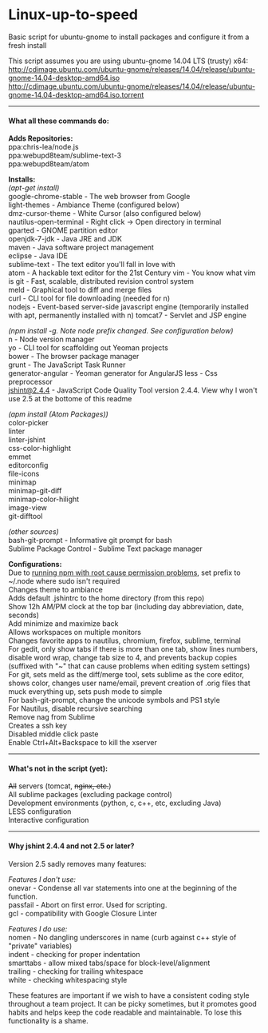Linux-up-to-speed
=================

Basic script for ubuntu-gnome to install packages and configure it from a fresh install

This script assumes you are using ubuntu-gnome 14.04 LTS (trusty) x64:  
http://cdimage.ubuntu.com/ubuntu-gnome/releases/14.04/release/ubuntu-gnome-14.04-desktop-amd64.iso  
http://cdimage.ubuntu.com/ubuntu-gnome/releases/14.04/release/ubuntu-gnome-14.04-desktop-amd64.iso.torrent

-------------------------------------------

#### What all these commands do:
**Adds Repositories:**  
ppa:chris-lea/node.js  
ppa:webupd8team/sublime-text-3  
ppa:webupd8team/atom

**Installs:**  
*(apt-get install)*  
google-chrome-stable - The web browser from Google  
light-themes - Ambiance Theme (configured below)  
dmz-cursor-theme - White Cursor (also configured below)  
nautilus-open-terminal - Right click -> Open directory in terminal  
gparted - GNOME partition editor  
openjdk-7-jdk - Java JRE and JDK  
maven - Java software project management  
eclipse - Java IDE  
sublime-text - The text editor you'll fall in love with  
atom - A hackable text editor for the 21st Century
vim - You know what vim is
git - Fast, scalable, distributed revision control system  
meld - Graphical tool to diff and merge files  
curl - CLI tool for file downloading (needed for n)  
nodejs - Event-based server-side javascript engine (temporarily installed with apt, permanently installed with n)
tomcat7 - Servlet and JSP engine

*(npm install -g. Note node prefix changed. See configuration below)*  
n - Node version manager  
yo - CLI tool for scaffolding out Yeoman projects  
bower - The browser package manager  
grunt - The JavaScript Task Runner  
generator-angular - Yeoman generator for AngularJS
less - Css preprocessor  
jshint@2.4.4 - JavaScript Code Quality Tool version 2.4.4. View why I won't use 2.5 at the bottome of this readme

*(apm install (Atom Packages))*  
color-picker  
linter  
linter-jshint  
css-color-highlight  
emmet  
editorconfig  
file-icons  
minimap  
minimap-git-diff  
minimap-color-hilight  
image-view  
git-difftool  

*(other sources)*  
bash-git-prompt - Informative git prompt for bash  
Sublime Package Control - Sublime Text package manager

**Configurations:**  
Due to [running npm with root cause permission problems](http://stackoverflow.com/questions/18212175/npm-yo-keeps-asking-for-sudo-permission), set prefix to ~/.node where sudo isn't required  
Changes theme to ambiance  
Adds default .jshintrc to the home directory (from this repo)  
Show 12h AM/PM clock at the top bar (including day abbreviation, date, seconds)  
Add minimize and maximize back  
Allows workspaces on multiple monitors  
Changes favorite apps to nautilus, chromium, firefox, sublime, terminal  
For gedit, only show tabs if there is more than one tab, show lines numbers, disable word wrap, change tab size to 4, and prevents backup copies (suffixed with "~" that can cause problems when editing system settings)  
For git, sets meld as the diff/merge tool, sets sublime as the core editor, shows color, changes user name/email, prevent creation of .orig files that muck everything up, sets push mode to simple  
For bash-git-prompt, change the unicode symbols and PS1 style  
For Nautilus, disable recursive searching  
Remove nag from Sublime  
Creates a ssh key  
Disabled middle click paste  
Enable Ctrl+Alt+Backspace to kill the xserver  

-------------------------------------------
#### What's not in the script (yet):
~~All~~ servers (tomcat, ~~nginx, etc.~~)  
All sublime packages (excluding package control)  
Development environments (python, c, c++, etc, excluding Java)  
LESS configuration  
Interactive configuration  

-------------------------------------------
#### Why jshint 2.4.4 and not 2.5 or later?
Version 2.5 sadly removes many features:  

*Features I don't use:*  
onevar - Condense all var statements into one at the beginning of the function.  
passfail - Abort on first error. Used for scripting.  
gcl - compatibility with Google Closure Linter  

*Features I do use:*  
nomen - No dangling underscores in name (curb against c++ style of "private" variables)  
indent - checking for proper indentation  
smarttabs - allow mixed tabs/space for block-level/alignment  
trailing - checking for trailing whitespace  
white - checking whitespacing style  

These features are important if we wish to have a consistent coding style throughout a team project. It can be picky sometimes, but it promotes good habits and helps keep the code readable and maintainable. To lose this functionality is a shame.
